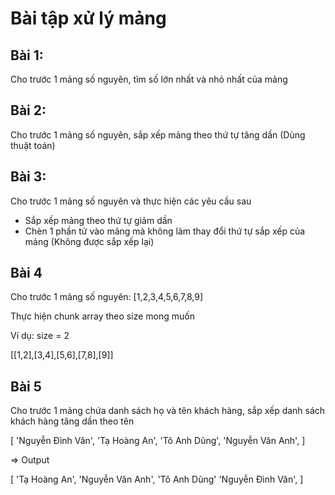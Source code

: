 # Bài tập xử lý mảng

## Bài 1:

Cho trước 1 mảng số nguyên, tìm số lớn nhất và nhỏ nhất của mảng

## Bài 2:

Cho trước 1 mảng số nguyên, sắp xếp mảng theo thứ tự tăng dần (Dùng thuật toán)

## Bài 3:

Cho trước 1 mảng số nguyên và thực hiện các yêu cầu sau

- Sắp xếp mảng theo thứ tự giảm dần
- Chèn 1 phần tử vào mảng mà không làm thay đổi thứ tự sắp xếp của mảng (Không được sắp xếp lại)

## Bài 4

Cho trước 1 mảng số nguyên: [1,2,3,4,5,6,7,8,9]

Thực hiện chunk array theo size mong muốn

Ví dụ: size = 2

[[1,2],[3,4],[5,6],[7,8],[9]]

## Bài 5

Cho trước 1 mảng chứa danh sách họ và tên khách hàng, sắp xếp danh sách khách hàng tăng dần theo tên

[
'Nguyễn Đình Văn',
'Tạ Hoàng An',
'Tô Anh Dũng',
'Nguyễn Văn Anh',
]

=> Output

[
'Tạ Hoàng An',
'Nguyễn Văn Anh',
'Tô Anh Dũng'
'Nguyễn Đình Văn',
]
